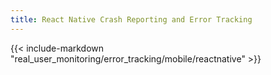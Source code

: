 ```yaml
---
title: React Native Crash Reporting and Error Tracking
---
```


{{< include-markdown "real_user_monitoring/error_tracking/mobile/reactnative" >}}